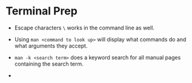 # Terminal Prep


- Escape characters `\` works in the command line as well.


- Using `man <command to look up>` will display what commands do and what arguments they accept.


- `man -k <search term>` does a keyword search for all manual pages containing the search term.


-
